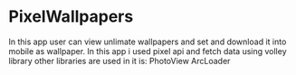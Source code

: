 # PixelWallpapers
In this app user can view unlimate wallpapers and set and download it into mobile as wallpaper. In this app i used pixel api and fetch data using volley library other libraries are used in it is:
PhotoView
ArcLoader


